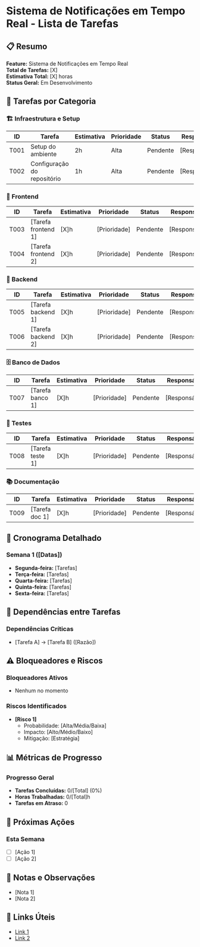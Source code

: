 # Sistema de Notificações em Tempo Real - Lista de Tarefas

## 📋 Resumo
**Feature:** Sistema de Notificações em Tempo Real  
**Total de Tarefas:** [X]  
**Estimativa Total:** [X] horas  
**Status Geral:** Em Desenvolvimento  

## 🎯 Tarefas por Categoria

### 🏗️ Infraestrutura e Setup
| ID | Tarefa | Estimativa | Prioridade | Status | Responsável |
|----|--------|------------|------------|--------|-------------|
| T001 | Setup do ambiente | 2h | Alta | Pendente | [Responsável] |
| T002 | Configuração do repositório | 1h | Alta | Pendente | [Responsável] |

### 🎨 Frontend
| ID | Tarefa | Estimativa | Prioridade | Status | Responsável |
|----|--------|------------|------------|--------|-------------|
| T003 | [Tarefa frontend 1] | [X]h | [Prioridade] | Pendente | [Responsável] |
| T004 | [Tarefa frontend 2] | [X]h | [Prioridade] | Pendente | [Responsável] |

### 🔧 Backend
| ID | Tarefa | Estimativa | Prioridade | Status | Responsável |
|----|--------|------------|------------|--------|-------------|
| T005 | [Tarefa backend 1] | [X]h | [Prioridade] | Pendente | [Responsável] |
| T006 | [Tarefa backend 2] | [X]h | [Prioridade] | Pendente | [Responsável] |

### 🗄️ Banco de Dados
| ID | Tarefa | Estimativa | Prioridade | Status | Responsável |
|----|--------|------------|------------|--------|-------------|
| T007 | [Tarefa banco 1] | [X]h | [Prioridade] | Pendente | [Responsável] |

### 🧪 Testes
| ID | Tarefa | Estimativa | Prioridade | Status | Responsável |
|----|--------|------------|------------|--------|-------------|
| T008 | [Tarefa teste 1] | [X]h | [Prioridade] | Pendente | [Responsável] |

### 📚 Documentação
| ID | Tarefa | Estimativa | Prioridade | Status | Responsável |
|----|--------|------------|------------|--------|-------------|
| T009 | [Tarefa doc 1] | [X]h | [Prioridade] | Pendente | [Responsável] |

## 📅 Cronograma Detalhado

### Semana 1 ([Datas])
- **Segunda-feira:** [Tarefas]
- **Terça-feira:** [Tarefas]
- **Quarta-feira:** [Tarefas]
- **Quinta-feira:** [Tarefas]
- **Sexta-feira:** [Tarefas]

## 🔄 Dependências entre Tarefas
### Dependências Críticas
- [Tarefa A] → [Tarefa B] ([Razão])

## ⚠️ Bloqueadores e Riscos
### Bloqueadores Ativos
- Nenhum no momento

### Riscos Identificados
- **[Risco 1]**
  - Probabilidade: [Alta/Média/Baixa]
  - Impacto: [Alto/Médio/Baixo]
  - Mitigação: [Estratégia]

## 📊 Métricas de Progresso
### Progresso Geral
- **Tarefas Concluídas:** 0/[Total] (0%)
- **Horas Trabalhadas:** 0/[Total]h
- **Tarefas em Atraso:** 0

## 🎯 Próximas Ações
### Esta Semana
- [ ] [Ação 1]
- [ ] [Ação 2]

## 📝 Notas e Observações
- [Nota 1]
- [Nota 2]

## 🔗 Links Úteis
- [Link 1](URL1)
- [Link 2](URL2)

